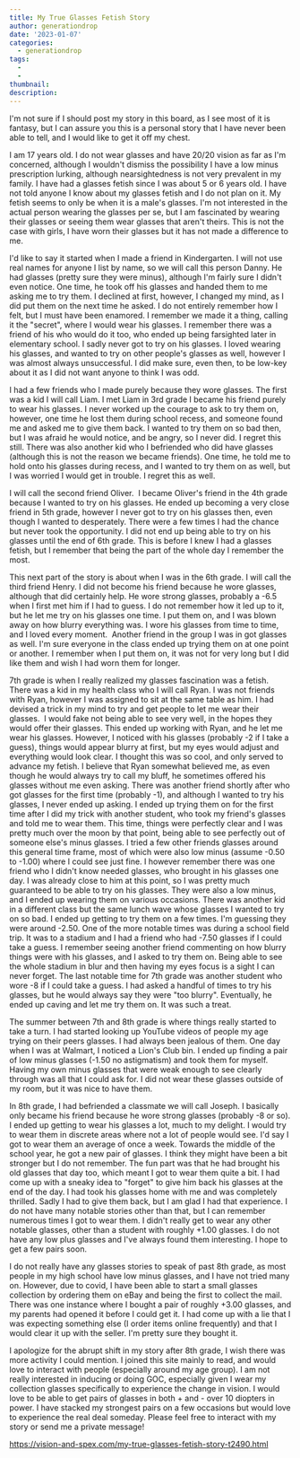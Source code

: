 ```yaml
---
title: My True Glasses Fetish Story
author: generationdrop
date: '2023-01-07'
categories:
  - generationdrop
tags:
  - 
  - 
thumbnail: 
description: 
---
```


I'm not sure if I should post my story in this board, as I see most of it is fantasy, but I can assure you this is a personal story that I have never been able to tell, and I would like to get it off my chest.

I am 17 years old. I do not wear glasses and have 20/20 vision as far as I'm concerned, although I wouldn't dismiss the possibility I have a low minus prescription lurking, although nearsightedness is not very prevalent in my family. I have had a glasses fetish since I was about 5 or 6 years old. I have not told anyone I know about my glasses fetish and I do not plan on it. My fetish seems to only be when it is a male's glasses. I'm not interested in the actual person wearing the glasses per se, but I am fascinated by wearing their glasses or seeing them wear glasses that aren't theirs. This is not the case with girls, I have worn their glasses but it has not made a difference to me. 

I'd like to say it started when I made a friend in Kindergarten. I will not use real names for anyone I list by name, so we will call this person Danny. He had glasses (pretty sure they were minus), although I'm fairly sure I didn't even notice. One time, he took off his glasses and handed them to me asking me to try them. I declined at first, however, I changed my mind, as I did put them on the next time he asked. I do not entirely remember how I felt, but I must have been enamored. I remember we made it a thing, calling it the "secret", where I would wear his glasses. I remember there was a friend of his who would do it too, who ended up being farsighted later in elementary school. I sadly never got to try on his glasses. I loved wearing his glasses, and wanted to try on other people's glasses as well, however I was almost always unsuccessful. I did make sure, even then, to be low-key about it as I did not want anyone to think I was odd.

I had a few friends who I made purely because they wore glasses. The first was a kid I will call Liam. I met Liam in 3rd grade I became his friend purely to wear his glasses. I never worked up the courage to ask to try them on, however, one time he lost them during school recess, and someone found me and asked me to give them back. I wanted to try them on so bad then, but I was afraid he would notice, and be angry, so I never did. I regret this still. There was also another kid who I befriended who did have glasses (although this is not the reason we became friends). One time, he told me to hold onto his glasses during recess, and I wanted to try them on as well, but I was worried I would get in trouble. I regret this as well.

I will call the second friend Oliver.  I became Oliver's friend in the 4th grade because I wanted to try on his glasses. He ended up becoming a very close friend in 5th grade, however I never got to try on his glasses then, even though I wanted to desperately. There were a few times I had the chance but never took the opportunity. I did not end up being able to try on his glasses until the end of 6th grade. This is before I knew I had a glasses fetish, but I remember that being the part of the whole day I remember the most.

This next part of the story is about when I was in the 6th grade. I will call the third friend Henry. I did not become his friend because he wore glasses, although that did certainly help. He wore strong glasses, probably a -6.5 when I first met him if I had to guess. I do not remember how it led up to it, but he let me try on his glasses one time. I put them on, and I was blown away on how blurry everything was. I wore his glasses from time to time, and I loved every moment.  Another friend in the group I was in got glasses as well. I'm sure everyone in the class ended up trying them on at one point or another. I remember when I put them on, it was not for very long but I did like them and wish I had worn them for longer.

7th grade is when I really realized my glasses fascination was a fetish. There was a kid in my health class who I will call Ryan. I was not friends with Ryan, however I was assigned to sit at the same table as him. I had devised a trick in my mind to try and get people to let me wear their glasses.  I would fake not being able to see very well, in the hopes they would offer their glasses. This ended up working with Ryan, and he let me wear his glasses. However, I noticed with his glasses (probably -2 if I take a guess), things would appear blurry at first, but my eyes would adjust and everything would look clear. I thought this was so cool, and only served to advance my fetish. I believe that Ryan somewhat believed me, as even though he would always try to call my bluff, he sometimes offered his glasses without me even asking. There was another friend shortly after who got glasses for the first time (probably -1), and although I wanted to try his glasses, I never ended up asking. I ended up trying them on for the first time after I did my trick with another student, who took my friend's glasses and told me to wear them. This time, things were perfectly clear and I was pretty much over the moon by that point, being able to see perfectly out of someone else's minus glasses. I tried a few other friends glasses around this general time frame, most of which were also low minus (assume -0.50 to -1.00) where I could see just fine. I however remember there was one friend who I didn't know needed glasses, who brought in his glasses one day. I was already close to him at this point, so I was pretty much guaranteed to be able to try on his glasses. They were also a low minus, and I ended up wearing them on various occasions. There was another kid in a different class but the same lunch wave whose glasses I wanted to try on so bad. I ended up getting to try them on a few times. I'm guessing they were around -2.50. One of the more notable times was during a school field trip. It was to a stadium and I had a friend who had -7.50 glasses if I could take a guess. I remember seeing another friend commenting on how blurry things were with his glasses, and I asked to try them on. Being able to see the whole stadium in blur and then having my eyes focus is a sight I can never forget. The last notable time for 7th grade was another student who wore -8 if I could take a guess. I had asked a handful of times to try his glasses, but he would always say they were "too blurry". Eventually, he ended up caving and let me try them on. It was such a treat.

The summer between 7th and 8th grade is where things really started to take a turn. I had started looking up YouTube videos of people my age trying on their peers glasses. I had always been jealous of them. One day when I was at Walmart, I noticed a Lion's Club bin. I ended up finding a pair of low minus glasses (-1.50 no astigmatism) and took them for myself. Having my own minus glasses that were weak enough to see clearly through was all that I could ask for. I did not wear these glasses outside of my room, but it was nice to have them.

In 8th grade, I had befriended a classmate we will call Joseph. I basically only became his friend because he wore strong glasses (probably -8 or so). I ended up getting to wear his glasses a lot, much to my delight. I would try to wear them in discrete areas where not a lot of people would see. I'd say I got to wear them an average of once a week. Towards the middle of the school year, he got a new pair of glasses. I think they might have been a bit stronger but I do not remember. The fun part was that he had brought his old glasses that day too, which meant I got to wear them quite a bit. I had come up with a sneaky idea to "forget" to give him back his glasses at the end of the day. I had took his glasses home with me and was completely thrilled. Sadly I had to give them back, but I am glad I had that experience. I do not have many notable stories other than that, but I can remember numerous times I got to wear them. I didn't really get to wear any other notable glasses, other than a student with roughly +1.00 glasses. I do not have any low plus glasses and I've always found them interesting. I hope to get a few pairs soon.

I do not really have any glasses stories to speak of past 8th grade, as most people in my high school have low minus glasses, and I have not tried many on. However, due to covid, I have been able to start a small glasses collection by ordering them on eBay and being the first to collect the mail. There was one instance where I bought a pair of roughly +3.00 glasses, and my parents had opened it before I could get it. I had come up with a lie that I was expecting something else (I order items online frequently) and that I would clear it up with the seller. I'm pretty sure they bought it.

I apologize for the abrupt shift in my story after 8th grade, I wish there was more activity I could mention. I joined this site mainly to read, and would love to interact with people (especially around my age group). I am not really interested in inducing or doing GOC, especially given I wear my collection glasses specifically to experience the change in vision. I would love to be able to get pairs of glasses in both + and - over 10 diopters in power. I have stacked my strongest pairs on a few occasions but would love to experience the real deal someday. Please feel free to interact with my story or send me a private message!

https://vision-and-spex.com/my-true-glasses-fetish-story-t2490.html
